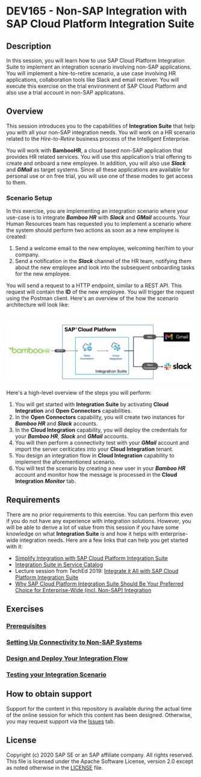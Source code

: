 # DEV165 -  Non-SAP Integration with SAP Cloud Platform Integration Suite

## Description

In this session, you will learn how to use SAP Cloud Platform Integration Suite to implement an integration scenario involving non-SAP applications. You will implement a hire-to-retire scenario, a use case involving HR applications, collaboration tools like Slack and email receiver. You will execute this exercise on the trial environment of SAP Cloud Platform and also use a trial account in non-SAP applicatons. 

## Overview

This session introduces you to the capabilities of **Integration Suite** that help you with all your non-SAP integration needs. You will work on a HR scenario related to the *Hire-to-Retire* business process of the Intelligent Enterprise. 

You will work with **BambooHR**, a cloud based non-SAP application that provides HR related services. You will use this application's trial offering to create and onboard a new employee. In addition, you will also use **<em>Slack</em>** and **<em>GMail</em>** as target systems. Since all these applications are available for personal use or on free trial, you will use one of these modes to get access to them. 

### Scenario Setup
In this exercise, you are implementing an integration scenario where your use-case is to integrate **<em>Bamboo HR</em>** with ***Slack*** and ***GMail*** accounts. Your Human Resources team has requested you to implement a scenario where the system should perform two actions as soon as a new employee is created:
1. Send a welcome email to the new employee, welcoming her/him to your company.
2. Send a notification in the ***Slack*** channel of the HR team, notifying them about the new employee and look into the subsequent onboarding tasks for the new employee. 

You will send a request to a HTTP endpoint, similar to a REST API. This request will contain the **ID** of the new employee. You will trigger the request using the Postman client. Here's an overview of the how the scenario architecture will look like:

<br>![Scenario architecture overview](/exercises/Images/Others/scenario_sol_diagram.png)

Here's a high-level overview of the steps you will perform:
1. You will get started with **Integration Suite** by activating **Cloud Integration** and **Open Connectors** capabilities.
2. In the **Open Connectors** capability, you will create two instances for **<em>Bamboo HR</em>** and **<em>Slack</em>** accounts.
3. In the **Cloud Integration** capability, you will deploy the credentials for your **<em>Bamboo HR</em>**, **<em>Slack</em>** and **<em>GMail</em>** accounts. 
4. You will then perform a connectivity test with your **<em>GMail</em>** account and import the server ceriticates into your **Cloud Integration** tenant. 
5. You design an integration flow in **Cloud Integration** capability to implement the aforementioned scenario. 
6. You will test the scenario by creating a new user in your **<em>Bamboo HR</em>** account and monitor how the message is processed in the **Cloud Integration** **<em>Monitor</em>** tab. 

## Requirements

There are no prior requirements to this exercise. You can perform this even if you do not have any experience with integration solutions. However, you will be able to derive a lot of value from this session if you have some knowledge on what **Integration Suite** is and how it helps with enterprise-wide integration needs. Here are a few links that can help you get started with it:
- [Simplify Integration with SAP Cloud Platform Integration Suite](https://www.sap.com/documents/2018/11/6661f73c-277d-0010-87a3-c30de2ffd8ff.html)
- [Integration Suite in Service Catalog](https://discovery-center.cloud.sap/serviceCatalog/integration-suite)
- Lecture session from TechEd 2019: [Integrate it All with SAP Cloud Platform Integration Suite](https://www.youtube.com/watch?v=ikTKJ97GvRc)
- [Why SAP Cloud Platform Integration Suite Should Be Your Preferred Choice for Enterprise-Wide (incl. Non-SAP) Integration](https://blogs.sap.com/2020/04/22/why-sap-cloud-platform-integration-suite-should-be-your-preferred-choice-for-enterprise-wide-incl.-non-sap-integration/#)

## Exercises

### [Prerequisites](/exercises/Prerequisites/Prerequisites_for_DEV165.md)
### [Setting Up Connectivity to Non-SAP Systems](/exercises/Ex-1.Setting_Up_Connectivty_to_Non_SAP_Systems.md)
### [Design and Deploy Your Integration Flow](/exercises/Ex-2.Design_Your_IFlow.md)
### [Testing your Integration Scenario](/exercises/Ex-3.Testing_Your_Integration_Scenario.md)

## How to obtain support

Support for the content in this repository is available during the actual time of the online session for which this content has been designed. Otherwise, you may request support via the [Issues](../../issues) tab.

## License
Copyright (c) 2020 SAP SE or an SAP affiliate company. All rights reserved. This file is licensed under the Apache Software License, version 2.0 except as noted otherwise in the [LICENSE](LICENSES/Apache-2.0.txt) file.
